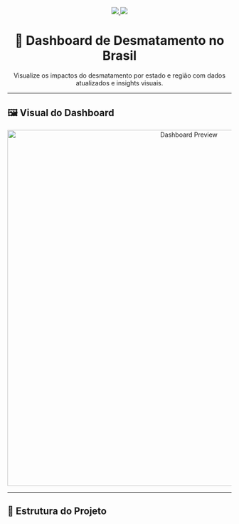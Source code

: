 <p align="center">
  <a href="https://github.com/erickaiser1/Dash_DesmatamentoBR">
    <img src="https://img.shields.io/badge/Visualiza%C3%A7%C3%A3o%20de%20Dados-Dashboard-darkgreen?style=for-the-badge&logo=powerbi&logoColor=white"/>
  </a>
  <a href="https://app.powerbi.com/">
    <img src="https://img.shields.io/badge/Abrir%20no%20Power%20BI-Online-blue?style=for-the-badge&logo=powerbi&logoColor=white"/>
  </a>
</p>

<h1 align="center">🌳 Dashboard de Desmatamento no Brasil</h1>

<p align="center">Visualize os impactos do desmatamento por estado e região com dados atualizados e insights visuais.</p>

---

## 🖼️ Visual do Dashboard

<p align="center">
  <img src="imagens/image.png" alt="Dashboard Preview" width="800px"/>
</p>

---

## 📂 Estrutura do Projeto

